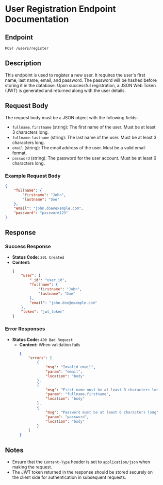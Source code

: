 # User Registration Endpoint Documentation

## Endpoint
`POST /users/register`

## Description
This endpoint is used to register a new user. It requires the user's first name, last name, email, and password. The password will be hashed before storing it in the database. Upon successful registration, a JSON Web Token (JWT) is generated and returned along with the user details.

## Request Body
The request body must be a JSON object with the following fields:

- `fullname.firstname` (string): The first name of the user. Must be at least 3 characters long.
- `fullname.lastname` (string): The last name of the user. Must be at least 3 characters long.
- `email` (string): The email address of the user. Must be a valid email format.
- `password` (string): The password for the user account. Must be at least 6 characters long.

### Example Request Body
```json
{
    "fullname": {
        "firstname": "John",
        "lastname": "Doe"
    },
    "email": "john.doe@example.com",
    "password": "password123"
}
```

## Response
### Success Response
- **Status Code:** `201 Created`
- **Content:**
    ```json
    {
        "user": {
            "_id": "user_id",
            "fullname": {
                "firstname": "John",
                "lastname": "Doe"
            },
            "email": "john.doe@example.com"
        },
        "token": "jwt_token"
    }
    ```

### Error Responses
- **Status Code:** `400 Bad Request`
    - **Content:** When validation fails
        ```json
        {
            "errors": [
                {
                    "msg": "Invalid email",
                    "param": "email",
                    "location": "body"
                },
                {
                    "msg": "First name must be at least 3 characters long",
                    "param": "fullname.firstname",
                    "location": "body"
                },
                {
                    "msg": "Password must be at least 6 characters long",
                    "param": "password",
                    "location": "body"
                }
            ]
        }
        ```

## Notes
- Ensure that the `Content-Type` header is set to `application/json` when making the request.
- The JWT token returned in the response should be stored securely on the client side for authentication in subsequent requests.
